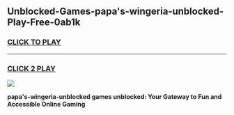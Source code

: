 
## Unblocked-Games-papa's-wingeria-unblocked-Play-Free-0ab1k
<h3>
<a href="https://premium76.site?title=papa's-wingeria-unblocked&ref=23A">CLICK TO PLAY</a></h3>
<hr>

<h3>
<a href="https://premium76.site?title=papa's-wingeria-unblocked&ref=23A">CLICK 2 PLAY</a>
  
</h3>

<a href="https://premium76.site?title=papa's-wingeria-unblocked&ref=23A"><img src="https://clearcache.store/games.png"></a>


**papa's-wingeria-unblocked games unblocked: Your Gateway to Fun and Accessible Online Gaming**
